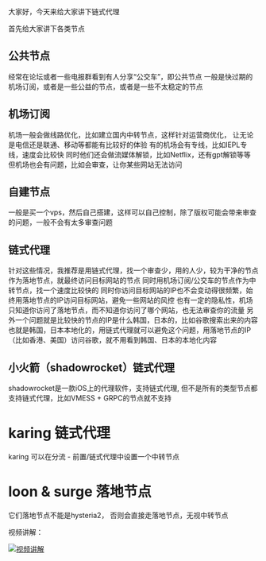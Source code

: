 大家好，今天来给大家讲下链式代理

首先给大家讲下各类节点

## 公共节点

经常在论坛或者一些电报群看到有人分享“公交车”，即公共节点
一般是快过期的机场订阅，或者是一些公益的节点，或者是一些不太稳定的节点

## 机场订阅

机场一般会做线路优化，比如建立国内中转节点，这样针对运营商优化，
让无论是电信还是联通、移动等都能有比较好的体验
有的机场会有专线，比如IEPL专线，速度会比较快
同时他们还会做流媒体解锁，比如Netflix，还有gpt解锁等等
但机场也会有问题，比如会审查，让你某些网站无法访问

## 自建节点
一般是买一个vps，然后自己搭建，这样可以自己控制，除了版权可能会带来审查的问题，一般不会有太多审查问题

## 链式代理
针对这些情况，我推荐是用链式代理，找一个审查少，用的人少，较为干净的节点作为落地节点，就最终访问目标网站的节点
同时用机场订阅/公交车的节点作为中转节点，找一个速度比较快的
同时你访问目标网站的IP也不会变动得很频繁，始终用落地节点的IP访问目标网站，避免一些网站的风控
也有一定的隐私性，机场只知道你访问了落地节点，而不知道你访问了哪个网站，也无法审查你的流量
另外一个问题就是比较快的节点的IP是什么韩国，日本的，比如谷歌搜索出来的内容也就是韩国，日本本地化的，用链式代理就可以避免这个问题，用落地节点的IP（比如香港、美国）访问谷歌，就不用看到韩国、日本的本地化内容

## 小火箭（shadowrocket）链式代理
shadowrocket是一款iOS上的代理软件，支持链式代理,
但不是所有的类型节点都支持链式代理，比如VMESS + GRPC的节点就不支持

# karing 链式代理
karing 可以在分流 - 前置/链式代理中设置一个中转节点

# loon & surge 落地节点
它们落地节点不能是hysteria2， 否则会直接走落地节点，无视中转节点

视频讲解：

[![视频讲解](https://img.youtube.com/vi/-YVwGnSmvuQ/0.jpg)](https://www.youtube.com/watch?v=-YVwGnSmvuQ)
